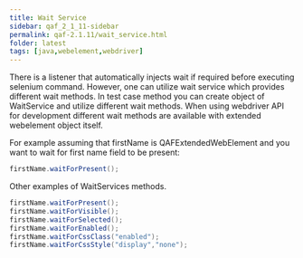 ```yaml
---
title: Wait Service
sidebar: qaf_2_1_11-sidebar
permalink: qaf-2.1.11/wait_service.html
folder: latest
tags: [java,webelement,webdriver]
---
```


There is a listener that automatically injects wait if required before executing selenium command. However, one can utilize wait service which provides different wait methods. In test case method you can create object of WaitService and utilize different wait methods.
When using webdriver API for development different wait methods are available with extended webelement object itself.

 For example assuming that firstName is QAFExtendedWebElement and you want to wait for first name field to be present:
 
```java
firstName.waitForPresent();
```

Other examples of WaitServices methods.

```java
firstName.waitForPresent();
firstName.waitForVisible();
firstName.waitForSelected();
firstName.waitForEnabled();
firstName.waitForCssClass("enabled");
firstName.waitForCssStyle("display","none");
```

